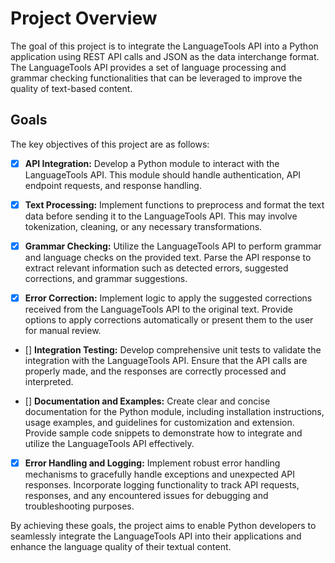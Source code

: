 # Project Overview

The goal of this project is to integrate the LanguageTools API into a Python application using REST API calls and JSON as the data interchange format. The LanguageTools API provides a set of language processing and grammar checking functionalities that can be leveraged to improve the quality of text-based content.

## Goals

The key objectives of this project are as follows:

- [x] **API Integration:** Develop a Python module to interact with the LanguageTools API. This module should handle authentication, API endpoint requests, and response handling.

- [x] **Text Processing:** Implement functions to preprocess and format the text data before sending it to the LanguageTools API. This may involve tokenization, cleaning, or any necessary transformations.

- [x] **Grammar Checking:** Utilize the LanguageTools API to perform grammar and language checks on the provided text. Parse the API response to extract relevant information such as detected errors, suggested corrections, and grammar suggestions.

- [x] **Error Correction:** Implement logic to apply the suggested corrections received from the LanguageTools API to the original text. Provide options to apply corrections automatically or present them to the user for manual review.

- [] **Integration Testing:** Develop comprehensive unit tests to validate the integration with the LanguageTools API. Ensure that the API calls are properly made, and the responses are correctly processed and interpreted.

- [] **Documentation and Examples:** Create clear and concise documentation for the Python module, including installation instructions, usage examples, and guidelines for customization and extension. Provide sample code snippets to demonstrate how to integrate and utilize the LanguageTools API effectively.

- [x] **Error Handling and Logging:** Implement robust error handling mechanisms to gracefully handle exceptions and unexpected API responses. Incorporate logging functionality to track API requests, responses, and any encountered issues for debugging and troubleshooting purposes.

By achieving these goals, the project aims to enable Python developers to seamlessly integrate the LanguageTools API into their applications and enhance the language quality of their textual content.
